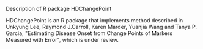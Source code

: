 Description of R package HDChangePoint

HDChangePoint is an R package that implements method described in Unkyung Lee, Raymond J.Carroll, Karen Marder, Yuanjia Wang and Tanya P. Garcia, "Estimating Disease Onset from Change Points of Markers Measured with Error", which is under review.
